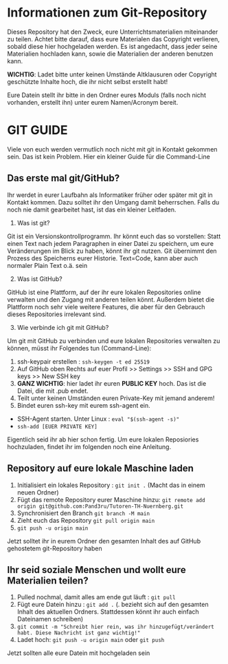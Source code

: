 # Informationen zum Git-Repository
Dieses Repository hat den Zweck, eure Unterrichtsmaterialien miteinander zu teilen.
Achtet bitte darauf, dass eure Materialen das Copyright verlieren, sobald diese hier hochgeladen werden. 
Es ist angedacht, dass jeder seine Materialien hochladen kann, sowie die Materialien der anderen benutzen kann.

**WICHTIG**: Ladet bitte unter keinen Umstände Altklausuren oder Copyright geschützte Inhalte hoch, die ihr nicht selbst erstellt habt!

Eure Datein stellt ihr bitte in den Ordner eures Moduls (falls noch nicht vorhanden, erstellt ihn) unter eurem Namen/Acronym bereit.

# GIT GUIDE
Viele von euch werden vermutlich noch nicht mit git in Kontakt gekommen sein. Das ist kein Problem. Hier ein kleiner Guide für die Command-Line

## Das erste mal git/GitHub?

Ihr werdet in eurer Laufbahn als Informatiker früher oder später mit git in Kontakt kommen. Dazu solltet ihr den Umgang damit beherrschen. 
Falls du noch nie damit gearbeitet hast, ist das ein kleiner Leitfaden.

1. Was ist git?

Git ist ein Versionskontrollprogramm. Ihr könnt euch das so vorstellen: Statt einen Text nach jedem Paragraphen in einer Datei zu speichern, um eure Veränderungen im Blick zu haben, könnt ihr git nutzen. Git übernimmt den Prozess des Speicherns eurer Historie. Text=Code, kann aber auch normaler Plain Text o.ä. sein

2. Was ist GitHub?

GitHub ist eine Plattform, auf der ihr eure lokalen Repositories online verwalten und den Zugang mit anderen teilen könnt. Außerdem bietet die Plattform noch sehr viele weitere Features, die aber für den Gebrauch dieses Repositories irrelevant sind.

3. Wie verbinde ich git mit GitHub?

Um git mit GitHub zu verbinden und eure lokalen Repositories verwalten zu können, müsst ihr Folgendes tun (Command-Line):

1. ssh-keypair erstellen : ``ssh-keygen -t ed 25519``
2. Auf GitHub oben Rechts auf euer Profil >> Settings >> SSH and GPG keys >> New SSH key
3. **GANZ WICHTIG**: hier ladet ihr euren **PUBLIC KEY** hoch. Das ist die Datei, die mit .pub endet.
4. Teilt unter keinen Umständen euren Private-Key mit jemand anderem!
5. Bindet euren ssh-key mit eurem ssh-agent ein.
- SSH-Agent starten. Unter Linux : ``eval "$(ssh-agent -s)"``
- ``ssh-add [EUER PRIVATE KEY]``

Eigentlich seid ihr ab hier schon fertig. Um eure lokalen Reposiories hochzuladen, findet ihr im folgenden noch eine Anleitung.

## Repository auf eure lokale Maschine laden

1. Initialisiert ein lokales Repository : ``git init .`` (Macht das in einem neuen Ordner)
2. Fügt das remote Repository eurer Maschine hinzu: ``git remote add origin git@github.com:Pand3ru/Tutoren-TH-Nuernberg.git``
3. Synchronisiert den Branch ``git branch -M main``
4. Zieht euch das Repository ``git pull origin main``
5. ``git push -u origin main``

Jetzt solltet ihr in eurem Ordner den gesamten Inhalt des auf GitHub gehostetem git-Repository haben

## Ihr seid soziale Menschen und wollt eure Materialien teilen?

1. Pulled nochmal, damit alles am ende gut läuft : ``git pull``
2. Fügt eure Datein hinzu : ``git add .`` (. bezieht sich auf den gesamten Inhalt des aktuellen Ordners. Stattdessen könnt ihr auch einfach Dateinamen schreiben)
3. ``git commit -m "Schreibt hier rein, was ihr hinzugefügt/verändert habt. Diese Nachricht ist ganz wichtig!"``
4. Ladet hoch: ``git push -u origin main`` oder ``git push``

Jetzt sollten alle eure Datein mit hochgeladen sein

